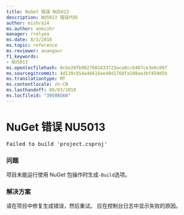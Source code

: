 ```yaml
---
title: NuGet 错误 NU5013
description: NU5013 错误代码
author: mishra14
ms.author: anmishr
manager: rrelyea
ms.date: 8/3/2018
ms.topic: reference
ms.reviewer: anangaur
f1_keywords:
- NU5013
ms.openlocfilehash: 0cbe20fb9827601433723aca8ccb487ce3e0c00f
ms.sourcegitcommit: 4d139cb54a46616ae48d1768fa108ae3bf450d5b
ms.translationtype: MT
ms.contentlocale: zh-CN
ms.lasthandoff: 08/03/2018
ms.locfileid: "39508560"
---
```

# <a name="nuget-error-nu5013"></a>NuGet 错误 NU5013
<pre>Failed to build 'project.csproj'</pre>

### <a name="issue"></a>问题

项目未能运行使用 NuGet 包操作时生成`-Build`选项。


### <a name="solution"></a>解决方案

请在项目中修复生成错误，然后重试。 应在控制台日志中显示失败的原因。

